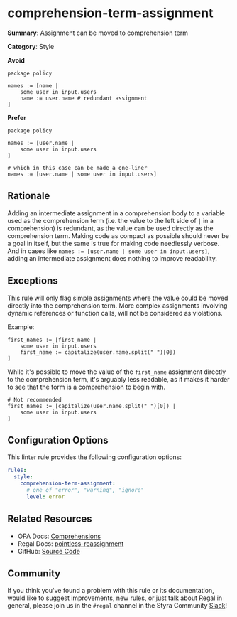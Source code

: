 # comprehension-term-assignment

**Summary**: Assignment can be moved to comprehension term

**Category**: Style

**Avoid**
```rego
package policy

names := [name |
    some user in input.users
    name := user.name # redundant assignment
]
```

**Prefer**
```rego
package policy

names := [user.name |
    some user in input.users
]

# which in this case can be made a one-liner
names := [user.name | some user in input.users]
```

## Rationale

Adding an intermediate assignment in a comprehension body to a variable used as the comprehension term (i.e. the value
to the left side of `|` in a comprehension) is redundant, as the value can be used directly as the comprehension term.
Making code as compact as possible should never be a goal in itself, but the same is true for making code needlessly
verbose. And in cases like `names := [user.name | some user in input.users]`, adding an intermediate assignment does
nothing to improve readability.

## Exceptions

This rule will only flag simple assignments where the value could be moved directly into the comprehension term. More
complex assignments involving dynamic references or function calls, will not be considered as violations.

Example:

```rego
first_names := [first_name |
    some user in input.users
    first_name := capitalize(user.name.split(" ")[0])
]
```

While it's possible to move the value of the `first_name` assignment directly to the comprehension term, it's arguably
less readable, as it makes it harder to see that the form is a comprehension to begin with.

```rego
# Not recommended
first_names := [capitalize(user.name.split(" ")[0]) |
    some user in input.users
]
```

## Configuration Options

This linter rule provides the following configuration options:

```yaml
rules:
  style:
    comprehension-term-assignment:
      # one of "error", "warning", "ignore"
      level: error
```

## Related Resources

- OPA Docs: [Comprehensions](https://www.openpolicyagent.org/docs/latest/policy-language/#comprehensions)
- Regal Docs: [pointless-reassignment](https://docs.styra.com/regal/rules/style/pointless-reassignment)
- GitHub: [Source Code](https://github.com/StyraInc/regal/blob/main/bundle/regal/rules/style/comprehension-term-assignment/comprehension_term_assignment.rego)

## Community

If you think you've found a problem with this rule or its documentation, would like to suggest improvements, new rules,
or just talk about Regal in general, please join us in the `#regal` channel in the Styra Community
[Slack](https://communityinviter.com/apps/styracommunity/signup)!
